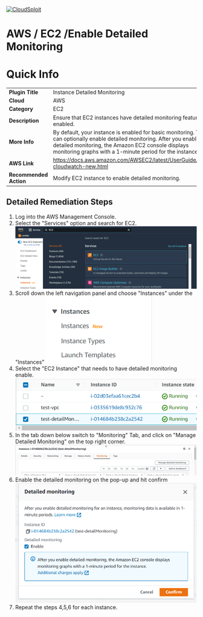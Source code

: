 [![CloudSploit](https://cloudsploit.com/img/logo-new-big-text-100.png "CloudSploit")](https://cloudsploit.com)

# AWS / EC2 /Enable Detailed Monitoring

# Quick Info

|                        |                                                                                                                                                                                                                                            |
| - | - |
| **Plugin Title**       | Instance Detailed Monitoring                                                                                                                                                                                                               |
| **Cloud**              | AWS                                                                                                                                                                                                                                        |
| **Category**           | EC2                                                                                                                                                                                                                                        |
| **Description**        | Ensure that EC2 instances have detailed monitoring feature enabled.                                                                                                                                                                        |
| **More Info**          | By default, your instance is enabled for basic monitoring. You can optionally enable detailed monitoring. After you enable detailed monitoring, the Amazon EC2 console displays monitoring graphs with a 1-minute period for the instance. |
| **AWS Link**           | https://docs.aws.amazon.com/AWSEC2/latest/UserGuide/using-cloudwatch-new.html                                                                                                                                                              |
| **Recommended Action** | Modify EC2 instance to enable detailed monitoring.                                                                                                                                                                                         |

## Detailed Remediation Steps

1. Log into the AWS Management Console.
2. Select the "Services" option and search for EC2. </br> <img src="/resources/aws/ec2/enable-detailed-monitoring/step2.png"/>
3. Scroll down the left navigation panel and choose "Instances" under the "Instances"
   <img src="/resources/aws/ec2/enable-detailed-monitoring/step3.png"/>
4. Select the "EC2 Instance" that needs to have detailed monitoring enable. <img src="/resources/aws/ec2/enable-detailed-monitoring/step4.png"/>
5. In the tab down below switch to "Monitoring" Tab, and click on "Manage Detailed Monitoring" on the top right corner. <img src="/resources/aws/ec2/enable-detailed-monitoring/step5.png"/>
6. Enable the detailed monitoring on the pop-up and hit confirm <img src="/resources/aws/ec2/enable-detailed-monitoring/step6.png"/>
7. Repeat the steps 4,5,6 for each instance.
